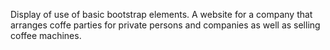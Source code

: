 Display of use of basic bootstrap elements.
A website for a company that arranges coffe parties for private persons and companies as well as selling coffee machines.

